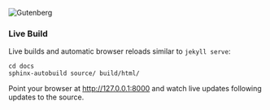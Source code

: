 ![Gutenberg](https://upload.wikimedia.org/wikipedia/commons/thumb/f/f8/Printer_in_1568-ce.png/220px-Printer_in_1568-ce.png)

### Live Build
Live builds and automatic browser reloads similar to `jekyll serve`:

    cd docs
    sphinx-autobuild source/ build/html/

Point your browser at http://127.0.0.1:8000 and watch live updates following updates to the source.
